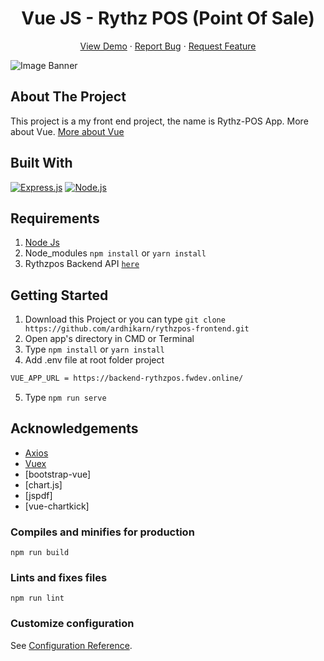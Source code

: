 <h1 align='center'>Vue JS - Rythz POS (Point Of Sale)</h1>
  <p align="center">
    <a href="https://rythzpos.netlify.app/">View Demo</a>
    ·
    <a href="https://github.com/ardhikarn/rythzpos-frontend/issues">Report Bug</a>
    ·
    <a href="https://github.com/ardhikarn/rythzpos-frontend/issues">Request Feature</a>
  </p>

![Image Banner](https://raw.githubusercontent.com/ardhikarn/vue_caffe-shop/master/image-banner.jpg)

## About The Project

This project is a my front end project, the name is Rythz-POS App. More about Vue. [More about Vue](https://en.wikipedia.org/wiki/Vue.js)

## Built With

[![Express.js](https://img.shields.io/badge/Vue.js-v.2.6.12-green.svg?style=rounded-square)](https://expressjs.com/en/starter/installing.html)
[![Node.js](https://img.shields.io/badge/Bootstrap.js-v.4.5.2-blue.svg?style=rounded-square)](https://nodejs.org/)

## Requirements

1. <a href="https://nodejs.org/en/download/">Node Js</a>
2. Node_modules `npm install` or `yarn install`
3. Rythzpos Backend API [`here`](https://github.com/ardhikarn/rythzpos-backend-API-)

## Getting Started

1. Download this Project or you can type `git clone https://github.com/ardhikarn/rythzpos-frontend.git`
2. Open app's directory in CMD or Terminal
3. Type `npm install` or `yarn install`
4. Add .env file at root folder project

```sh
VUE_APP_URL = https://backend-rythzpos.fwdev.online/
```

5. Type `npm run serve`

## Acknowledgements

- [Axios](https://www.npmjs.com/package/axios)
- [Vuex](https://vuex.vuejs.org/)
- [bootstrap-vue]
- [chart.js]
- [jspdf]
- [vue-chartkick]

### Compiles and minifies for production

```
npm run build
```

### Lints and fixes files

```
npm run lint
```

### Customize configuration

See [Configuration Reference](https://cli.vuejs.org/config/).
